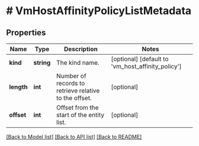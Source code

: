 # # VmHostAffinityPolicyListMetadata

## Properties

Name | Type | Description | Notes
------------ | ------------- | ------------- | -------------
**kind** | **string** | The kind name. | [optional] [default to 'vm_host_affinity_policy']
**length** | **int** | Number of records to retrieve relative to the offset. | [optional]
**offset** | **int** | Offset from the start of the entity list. | [optional]

[[Back to Model list]](../../README.md#models) [[Back to API list]](../../README.md#endpoints) [[Back to README]](../../README.md)
